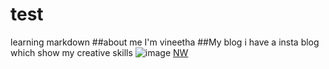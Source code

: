 # test
learning markdown
##about me
I'm vineetha
##My blog
i have a insta blog which show my creative skills
![image](https://www.google.com/url?sa=i&source=images&cd=&ved=2ahUKEwj66_7g1JfnAhUMRa0KHY6LCrEQjRx6BAgBEAQ&url=https%3A%2F%2Fwww.gettyimages.com%2Fphotos%2Fbrown-bear&psig=AOvVaw0u0253C_7AxlVzGZDGgHnK&ust=1579798122610539)
[NW](https://en.wikipedia.org/wiki/Northwest_Missouri_State_University)
